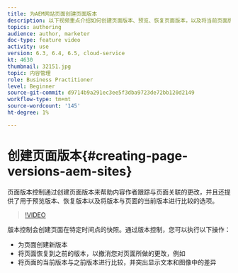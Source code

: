 ```yaml
---
title: 为AEM网站页面创建页面版本
description: 以下视频重点介绍如何创建页面版本、预览、恢复页面版本，以及将当前页面版本与保存的页面版本进行比较。
topics: authoring
audience: author, marketer
doc-type: feature video
activity: use
version: 6.3, 6.4, 6.5, cloud-service
kt: 4630
thumbnail: 32151.jpg
topic: 内容管理
role: Business Practitioner
level: Beginner
source-git-commit: d9714b9a291ec3ee5f3dba9723de72bb120d2149
workflow-type: tm+mt
source-wordcount: '145'
ht-degree: 1%

---
```



# 创建页面版本{#creating-page-versions-aem-sites}

页面版本控制通过创建页面版本来帮助内容作者跟踪与页面关联的更改，并且还提供了用于预览版本、恢复版本以及将版本与页面的当前版本进行比较的选项。

>[!VIDEO](https://video.tv.adobe.com/v/32151?quality=9&learn=on)

版本控制会创建页面在特定时间点的快照。通过版本控制，您可以执行以下操作：
* 为页面创建新版本
* 将页面恢复到之前的版本，以撤消您对页面所做的更改，例如
* 将页面的当前版本与之前版本进行比较，并突出显示文本和图像中的差异

